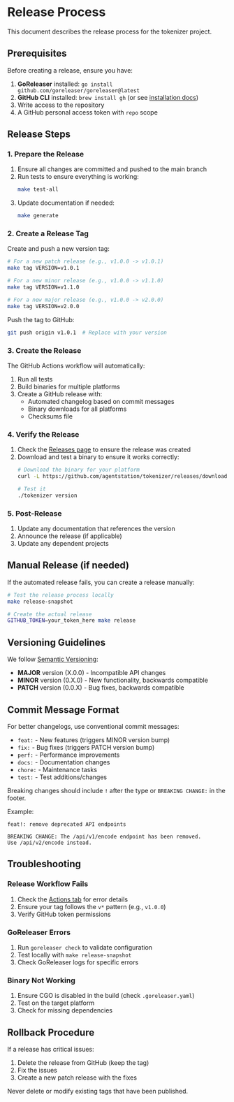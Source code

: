 # Release Process

This document describes the release process for the tokenizer project.

## Prerequisites

Before creating a release, ensure you have:

1. **GoReleaser** installed: `go install github.com/goreleaser/goreleaser@latest`
2. **GitHub CLI** installed: `brew install gh` (or see [installation docs](https://cli.github.com/))
3. Write access to the repository
4. A GitHub personal access token with `repo` scope

## Release Steps

### 1. Prepare the Release

1. Ensure all changes are committed and pushed to the main branch
2. Run tests to ensure everything is working:
   ```bash
   make test-all
   ```
3. Update documentation if needed:
   ```bash
   make generate
   ```

### 2. Create a Release Tag

Create and push a new version tag:

```bash
# For a new patch release (e.g., v1.0.0 -> v1.0.1)
make tag VERSION=v1.0.1

# For a new minor release (e.g., v1.0.0 -> v1.1.0)
make tag VERSION=v1.1.0

# For a new major release (e.g., v1.0.0 -> v2.0.0)
make tag VERSION=v2.0.0
```

Push the tag to GitHub:
```bash
git push origin v1.0.1  # Replace with your version
```

### 3. Create the Release

The GitHub Actions workflow will automatically:
1. Run all tests
2. Build binaries for multiple platforms
3. Create a GitHub release with:
   - Automated changelog based on commit messages
   - Binary downloads for all platforms
   - Checksums file

### 4. Verify the Release

1. Check the [Releases page](https://github.com/agentstation/tokenizer/releases) to ensure the release was created
2. Download and test a binary to ensure it works correctly:
   ```bash
   # Download the binary for your platform
   curl -L https://github.com/agentstation/tokenizer/releases/download/v1.0.1/tokenizer_1.0.1_darwin_arm64.tar.gz | tar xz
   
   # Test it
   ./tokenizer version
   ```

### 5. Post-Release

1. Update any documentation that references the version
2. Announce the release (if applicable)
3. Update any dependent projects

## Manual Release (if needed)

If the automated release fails, you can create a release manually:

```bash
# Test the release process locally
make release-snapshot

# Create the actual release
GITHUB_TOKEN=your_token_here make release
```

## Versioning Guidelines

We follow [Semantic Versioning](https://semver.org/):

- **MAJOR** version (X.0.0) - Incompatible API changes
- **MINOR** version (0.X.0) - New functionality, backwards compatible
- **PATCH** version (0.0.X) - Bug fixes, backwards compatible

## Commit Message Format

For better changelogs, use conventional commit messages:

- `feat:` - New features (triggers MINOR version bump)
- `fix:` - Bug fixes (triggers PATCH version bump)
- `perf:` - Performance improvements
- `docs:` - Documentation changes
- `chore:` - Maintenance tasks
- `test:` - Test additions/changes

Breaking changes should include `!` after the type or `BREAKING CHANGE:` in the footer.

Example:
```
feat!: remove deprecated API endpoints

BREAKING CHANGE: The /api/v1/encode endpoint has been removed.
Use /api/v2/encode instead.
```

## Troubleshooting

### Release Workflow Fails

1. Check the [Actions tab](https://github.com/agentstation/tokenizer/actions) for error details
2. Ensure your tag follows the `v*` pattern (e.g., `v1.0.0`)
3. Verify GitHub token permissions

### GoReleaser Errors

1. Run `goreleaser check` to validate configuration
2. Test locally with `make release-snapshot`
3. Check GoReleaser logs for specific errors

### Binary Not Working

1. Ensure CGO is disabled in the build (check `.goreleaser.yaml`)
2. Test on the target platform
3. Check for missing dependencies

## Rollback Procedure

If a release has critical issues:

1. Delete the release from GitHub (keep the tag)
2. Fix the issues
3. Create a new patch release with the fixes

Never delete or modify existing tags that have been published.